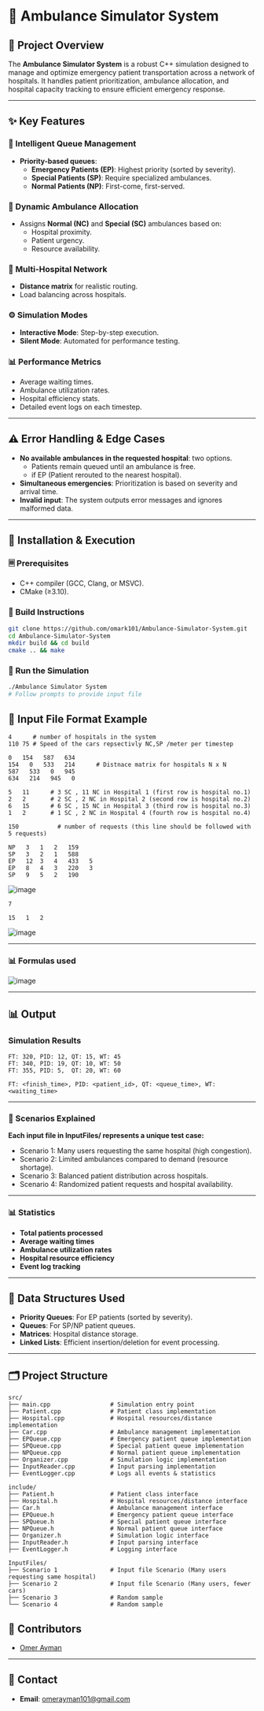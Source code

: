 # 🏩 Ambulance Simulator System

## 📌 Project Overview  
The **Ambulance Simulator System** is a robust C++ simulation designed to manage and optimize emergency patient transportation across a network of hospitals. It handles patient prioritization, ambulance allocation, and hospital capacity tracking to ensure efficient emergency response.

---

## ✨ Key Features  

### 🚦 Intelligent Queue Management  
- **Priority-based queues**:  
  - **Emergency Patients (EP)**: Highest priority (sorted by severity).  
  - **Special Patients (SP)**: Require specialized ambulances.  
  - **Normal Patients (NP)**: First-come, first-served.  

### 🚗 Dynamic Ambulance Allocation  
- Assigns **Normal (NC)** and **Special (SC)** ambulances based on:  
  - Hospital proximity.  
  - Patient urgency.  
  - Resource availability.  

### 🏥 Multi-Hospital Network  
- **Distance matrix** for realistic routing.  
- Load balancing across hospitals.  

### ⚙️ Simulation Modes  
- **Interactive Mode**: Step-by-step execution.  
- **Silent Mode**: Automated for performance testing.  

### 📊 Performance Metrics  
- Average waiting times.  
- Ambulance utilization rates.  
- Hospital efficiency stats.  
- Detailed event logs on each timestep.  

---

## ⚠ Error Handling & Edge Cases  
- **No available ambulances in the requested hospital**: two options.
  - Patients remain queued until an ambulance is free.
  - if EP (Patient rerouted to the nearest hospital).  
- **Simultaneous emergencies**: Prioritization is based on severity and arrival time.
- **Invalid input**: The system outputs error messages and ignores malformed data. 
---

## 🧐 Installation & Execution  

### 🗏 Prerequisites  
- C++ compiler (GCC, Clang, or MSVC).  
- CMake (≥3.10).  

### 🏢 Build Instructions  
```bash
git clone https://github.com/omark101/Ambulance-Simulator-System.git
cd Ambulance-Simulator-System
mkdir build && cd build
cmake .. && make
```

### 🚀 Run the Simulation
```bash
./Ambulance Simulator System
# Follow prompts to provide input file
```

## 📂 Input File Format Example  
```plaintext
4      # number of hospitals in the system  
110 75 # Speed of the cars repsectivly NC,SP /meter per timestep

0   154   587   634          
154   0   533   214      # Distnace matrix for hospitals N x N
587   533   0   945
634   214   945   0

5   11      # 3 SC , 11 NC in Hospital 1 (first row is hospital no.1)
2   2       # 2 SC , 2 NC in Hospital 2 (second row is hospital no.2)
6   15      # 6 SC , 15 NC in Hospital 3 (third row is hospital no.3)
1   2       # 1 SC , 2 NC in Hospital 4 (fourth row is hospital no.4)

150           # number of requests (this line should be followed with 5 requests) 

NP   3   1   2   159        
SP   3   2   1   588
EP   12  3   4   433   5
EP   8   4   3   220   3
SP   9   5   2   190
```
![image](https://github.com/user-attachments/assets/e6f6802d-1b08-4974-9a44-15b30bf49eab)

```
7

15   1   2
```
![image](https://github.com/user-attachments/assets/41f80bbc-b934-4b9f-84f4-86d7d31c4cd6)

---

### 📊 Formulas used  
![image](https://github.com/user-attachments/assets/b9d50a6a-14d5-412f-bd44-21338b248caf)

---

## 📊 Output  

### Simulation Results  
```Example
FT: 320, PID: 12, QT: 15, WT: 45
FT: 340, PID: 19, QT: 10, WT: 50
FT: 355, PID: 5,  QT: 20, WT: 60
```
```plain text
FT: <finish_time>, PID: <patient_id>, QT: <queue_time>, WT: <waiting_time>
```

---

### 🏥 Scenarios Explained
**Each input file in InputFiles/ represents a unique test case:**
- Scenario 1: Many users requesting the same hospital (high congestion).
- Scenario 2: Limited ambulances compared to demand (resource shortage).
- Scenario 3: Balanced patient distribution across hospitals.
- Scenario 4: Randomized patient requests and hospital availability.

---

### 📊 Statistics  
- **Total patients processed**  
- **Average waiting times**  
- **Ambulance utilization rates**  
- **Hospital resource efficiency**  
- **Event log tracking**  

---

## 🧬 Data Structures Used  
- **Priority Queues**: For EP patients (sorted by severity).  
- **Queues**: For SP/NP patient queues.  
- **Matrices**: Hospital distance storage.  
- **Linked Lists**: Efficient insertion/deletion for event processing.  

---

## 🗂 Project Structure  
```plaintext
src/
├── main.cpp                 # Simulation entry point
├── Patient.cpp              # Patient class implementation
├── Hospital.cpp             # Hospital resources/distance implementation
├── Car.cpp                  # Ambulance management implementation
├── EPQueue.cpp              # Emergency patient queue implementation
├── SPQueue.cpp              # Special patient queue implementation
├── NPQueue.cpp              # Normal patient queue implementation
├── Organizer.cpp            # Simulation logic implementation
├── InputReader.cpp          # Input parsing implementation
├── EventLogger.cpp          # Logs all events & statistics

include/
├── Patient.h                # Patient class interface
├── Hospital.h               # Hospital resources/distance interface
├── Car.h                    # Ambulance management interface
├── EPQueue.h                # Emergency patient queue interface
├── SPQueue.h                # Special patient queue interface
├── NPQueue.h                # Normal patient queue interface
├── Organizer.h              # Simulation logic interface
├── InputReader.h            # Input parsing interface
├── EventLogger.h            # Logging interface

InputFiles/
├── Scenario 1               # Input file Scenario (Many users requesting same hospital) 
├── Scenario 2               # Input file Scenario (Many users, fewer cars) 
├── Scenario 3               # Random sample 
└── Scenario 4               # Random sample
```

## 👥 Contributors  
- [Omer Ayman](https://github.com/omark101)  

---

## 📩 Contact  
- **Email**: [omerayman101@gmail.com](mailto:omerayman101@gmail.com)  
